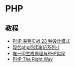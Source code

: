# PHP

## 教程

- [PHP 完整实战 23 种设计模式](https://github.com/TIGERB/easy-tips)
- [现代php阅读笔记系列-1](http://blog.no13bus.com/post/mordern_php1?hmsr=toutiao.io&utm_medium=toutiao.io&utm_source=toutiao.io)
- [唯一ID生成原理与PHP实现](http://mp.weixin.qq.com/s/bagOgzdwLyZv_ITNVnYfoQ)
- [PHP The Right Way](http://laravel-china.github.io/php-the-right-way/#getting_started)